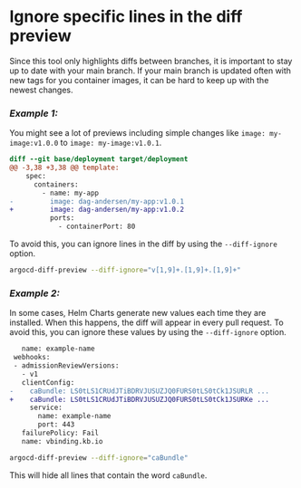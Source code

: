 # Ignore specific lines in the diff preview

Since this tool only highlights diffs between branches, it is important to stay up to date with your main branch. If your main branch is updated often with new tags for you container images, it can be hard to keep up with the newest changes.

### *Example 1:*

You might see a lot of previews including simple changes like `image: my-image:v1.0.0` to `image: my-image:v1.0.1`.

```diff
diff --git base/deployment target/deployment
@@ -3,38 +3,38 @@ template:
    spec:
      containers:
        - name: my-app
-         image: dag-andersen/my-app:v1.0.1
+         image: dag-andersen/my-app:v1.0.2
          ports:
            - containerPort: 80
```

To avoid this, you can ignore lines in the diff by using the `--diff-ignore` option.

```bash
argocd-diff-preview --diff-ignore="v[1,9]+.[1,9]+.[1,9]+"
```

### *Example 2:*

In some cases, Helm Charts generate new values each time they are installed. When this happens, the diff will appear in every pull request. To avoid this, you can ignore these values by using the `--diff-ignore` option.

```diff
   name: example-name
 webhooks:
 - admissionReviewVersions:
   - v1
   clientConfig:
-    caBundle: LS0tLS1CRUdJTiBDRVJUSUZJQ0FURS0tLS0tCk1JSURLR ...
+    caBundle: LS0tLS1CRUdJTiBDRVJUSUZJQ0FURS0tLS0tCk1JSURKe ...
     service:
       name: example-name
       port: 443
   failurePolicy: Fail
   name: vbinding.kb.io
```

```bash
argocd-diff-preview --diff-ignore="caBundle"
```

This will hide all lines that contain the word `caBundle`.